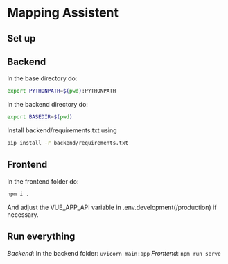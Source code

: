 # Mapping Assistent 




## Set up 

## Backend
In the base directory do: 
```bash
export PYTHONPATH=$(pwd):PYTHONPATH
```
In the backend directory do: 
```bash
export BASEDIR=$(pwd)
```


Install backend/requirements.txt using  
```bash
pip install -r backend/requirements.txt
```
## Frontend

In the frontend folder do:

```bash
npm i . 
```
And adjust the VUE_APP_API variable in .env.development(/production) if necessary. 

## Run everything 
_Backend_: In the backend folder: ```uvicorn main:app```
_Frontend_: ```npm run serve```



